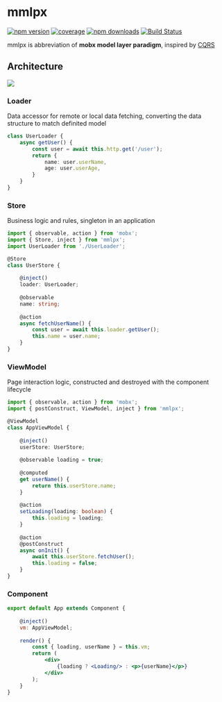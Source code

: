 # mmlpx

[![npm version](https://img.shields.io/npm/v/mmlpx.svg?style=flat-square)](https://www.npmjs.com/package/mmlpx)
[![coverage](https://img.shields.io/codecov/c/github/mmlpxjs/mmlpx.svg?style=flat-square)](https://codecov.io/gh/mmlpxjs/mmlpx)
[![npm downloads](https://img.shields.io/npm/dt/mmlpx.svg?style=flat-square)](https://www.npmjs.com/package/mmlpx)
[![Build Status](https://img.shields.io/travis/mmlpxjs/mmlpx.svg?style=flat-square)](https://travis-ci.org/mmlpxjs/mmlpx)

mmlpx is abbreviation of **mobx model layer paradigm**, inspired by [CQRS](https://docs.microsoft.com/en-us/azure/architecture/patterns/cqrs)

## Architecture

![](https://github.com/mmlpxjs/mmlpx/blob/gh-pages/assets/mmlpx.png?raw=true)

### Loader

Data accessor for remote or local data fetching, converting the data structure to match definited model

```ts
class UserLoader {
    async getUser() {
        const user = await this.http.get('/user');
        return {
            name: user.userName,
            age: user.userAge,
        }
    }
}
```

### Store

Business logic and rules, singleton in an application

```ts
import { observable, action } from 'mobx';
import { Store, inject } from 'mmlpx';
import UserLoader from './UserLoader';

@Store
class UserStore {
    
    @inject()
    loader: UserLoader;
    
    @observable
    name: string;
    
    @action
    async fetchUserName() {
        const user = await this.loader.getUser();
        this.name = user.name;
    }
}
```

### ViewModel

Page interaction logic, constructed and destroyed with the component lifecycle

```ts
import { observable, action } from 'mobx';
import { postConstruct, ViewModel, inject } from 'mmlpx';

@ViewModel
class AppViewModel {
    
    @inject()
    userStore: UserStore;
    
    @observable loading = true;
    
    @computed
    get userName() {
        return this.userStore.name;
    }
    
    @action
    setLoading(loading: boolean) {
        this.loading = loading;
    }
    
    @action
    @postConstruct
    async onInit() {
        await this.userStore.fetchUser();
        this.loading = false;
    }
}
```

### Component

```jsx
export default App extends Component {
    
    @inject()
    vm: AppViewModel;
    
    render() {
        const { loading, userName } = this.vm;
        return (
            <div>
                {loading ? <Loading/> : <p>{userName}</p>} 
            </div>
        );
    }
}
```

